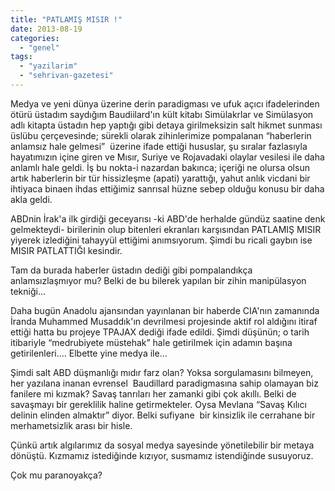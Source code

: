 ```yaml
---
title: "PATLAMIŞ MISIR !"
date: 2013-08-19
categories: 
  - "genel"
tags: 
  - "yazilarim"
  - "sehrivan-gazetesi"
---
```


  

Medya ve yeni dünya üzerine derin paradigması ve ufuk açıcı ifadelerinden ötürü üstadım saydığım Baudiilard'ın kült kitabı Simülakrlar ve Simülasyon adlı kitapta üstadın hep yaptığı gibi detaya girilmeksizin salt hikmet sunması üslübu çerçevesinde; sürekli olarak zihinlerimize pompalanan “haberlerin anlamsız hale gelmesi”  üzerine ifade ettiği hususlar, şu sıralar fazlasıyla hayatımızın içine giren ve Mısır, Suriye ve Rojavadaki olaylar vesilesi ile daha anlamlı hale geldi. İş bu nokta-i nazardan bakınca; içeriği ne olursa olsun artık haberlerin bir tür hissizleşme (apati) yarattığı, yahut anlık vicdani bir ihtiyaca binaen ihdas ettiğimiz sanrısal hüzne sebep olduğu konusu bir daha akla geldi.  

  

ABDnin İrak'a ilk girdiği geceyarısı -ki ABD'de herhalde gündüz saatine denk gelmekteydi- birilerinin olup bitenleri ekranları karşısından PATLAMIŞ MISIR yiyerek izlediğini tahayyül ettiğimi anımsıyorum. Şimdi bu ricali gaybın ise MISIR PATLATTIĞI kesindir. 

  

Tam da burada haberler üstadın dediği gibi pompalandıkça anlamsızlaşmıyor mu? Belki de bu bilerek yapılan bir zihin manipülasyon tekniği…

  

Daha bugün Anadolu ajansından yayınlanan bir haberde CIA'nın zamanında İranda Muhammed Musaddık'ın devrilmesi projesinde aktif rol aldığını itiraf ettiği hatta bu projeye TPAJAX dediği ifade edildi. Şimdi düşünün; o tarih itibariyle “medrubiyete müstehak” hale getirilmek için adamın başına getirilenleri…. Elbette yine medya ile… 

  

Şimdi salt ABD düşmanlığı mıdır farz olan? Yoksa sorgulamasını bilmeyen, her yazılana inanan evrensel  Baudillard paradigmasına sahip olamayan biz fanilere mi kızmak? Savaş tanrıları her zamanki gibi çok akıllı. Belki de savaşmayı bir gereklilik haline getirmekteler. Oysa Mevlana “Savaş Kılıcı delinin elinden almaktır” diyor. Belki sufiyane  bir kinsizlik ile cerrahane bir merhametsizlik arası bir hisle. 

  

Çünkü artık algılarımız da sosyal medya sayesinde yönetilebilir bir metaya dönüştü. Kızmamız istediğinde kızıyor, susmamız istendiğinde susuyoruz. 

  

Çok mu paranoyakça?
